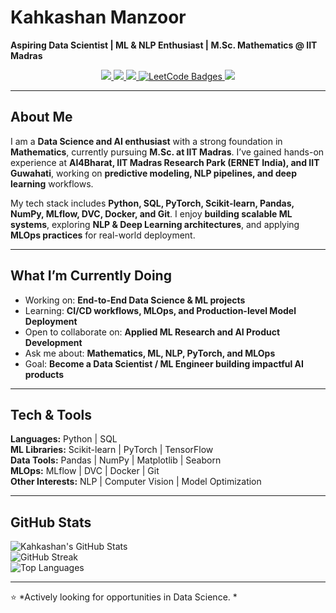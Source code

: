 # Kahkashan Manzoor  

**Aspiring Data Scientist | ML & NLP Enthusiast | M.Sc. Mathematics @ IIT Madras**  

<p align="center">
  <a href="mailto:kahkashanmanzoor06@gmail.com">
    <img src="https://img.shields.io/badge/Gmail-D14836?style=flat&logo=gmail&logoColor=white" />
  </a>
  <a href="https://www.linkedin.com/in/kahkashan-manzoor-663384287/">
    <img src="https://img.shields.io/badge/LinkedIn-0A66C2?style=flat&logo=linkedin&logoColor=white" />
  </a>
  <a href="https://github.com/Kahkashan2708">
    <img src="https://img.shields.io/badge/GitHub-181717?style=flat&logo=github&logoColor=white" />
 </a>
  <a href="https://leetcode.com/u/Kahkashan2627/">
    <img src="https://leetcode-badge-showcase.vercel.app/api?username=Kahkashan2627" alt="LeetCode Badges" />
  </a>
  <a href="https://www.kaggle.com/kahkashanmanzoor">
    <img src="https://img.shields.io/badge/Kaggle-20BEFF?style=flat&logo=kaggle&logoColor=white" />
  </a>
</p>

---

##  About Me  
I am a **Data Science and AI enthusiast** with a strong foundation in **Mathematics**, currently pursuing **M.Sc. at IIT Madras**. I’ve gained hands-on experience at **AI4Bharat, IIT Madras Research Park (ERNET India), and IIT Guwahati**, working on **predictive modeling, NLP pipelines, and deep learning** workflows.

My tech stack includes **Python, SQL, PyTorch, Scikit-learn, Pandas, NumPy, MLflow, DVC, Docker, and Git**. I enjoy **building scalable ML systems**, exploring **NLP & Deep Learning architectures**, and applying **MLOps practices** for real-world deployment.

---

##  What I’m Currently Doing

-  Working on: **End-to-End Data Science & ML projects**
-  Learning: **CI/CD workflows, MLOps, and Production-level Model Deployment**
-  Open to collaborate on: **Applied ML Research and AI Product Development**
-  Ask me about: **Mathematics, ML, NLP, PyTorch, and MLOps**
-  Goal: **Become a Data Scientist / ML Engineer building impactful AI products**

---

##  Tech & Tools

**Languages:** Python | SQL  
**ML Libraries:** Scikit-learn | PyTorch | TensorFlow  
**Data Tools:** Pandas | NumPy | Matplotlib | Seaborn  
**MLOps:** MLflow | DVC | Docker | Git  
**Other Interests:** NLP | Computer Vision | Model Optimization  

---

##  GitHub Stats

![Kahkashan's GitHub Stats](https://github-readme-stats.vercel.app/api?username=Kahkashan2708&show_icons=true&theme=radical)  
![GitHub Streak](https://streak-stats.demolab.com?user=Kahkashan2708&theme=radical)  
![Top Languages](https://github-readme-stats.vercel.app/api/top-langs/?username=Kahkashan2708&layout=compact&theme=radical)

---

⭐ *Actively looking for opportunities in Data Science. *  
